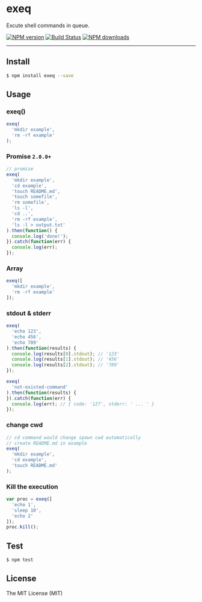 # exeq

Excute shell commands in queue.

[![NPM version](https://img.shields.io/npm/v/exeq.svg?style=flat)](https://npmjs.org/package/exeq)
[![Build Status](https://img.shields.io/travis/afc163/exeq.svg?style=flat)](https://travis-ci.org/afc163/exeq)
[![NPM downloads](http://img.shields.io/npm/dm/exeq.svg?style=flat)](https://npmjs.org/package/afc163/exeq)

---

## Install

```bash
$ npm install exeq --save
```

## Usage

### exeq()

```js
exeq(
  'mkdir example',
  'rm -rf example'
);
```

### Promise `2.0.0+`

```js
// promise
exeq(
  'mkdir example',
  'cd example',
  'touch README.md',
  'touch somefile',
  'rm somefile',
  'ls -l',
  'cd ..',
  'rm -rf example',
  'ls -l > output.txt'
).then(function() {
  console.log('done!');
}).catch(function(err) {
  console.log(err);
});
```

### Array

```js
exeq([
  'mkdir example',
  'rm -rf example'
]);
```

### stdout & stderr

```js
exeq(
  'echo 123',
  'echo 456',
  'echo 789'
).then(function(results) {
  console.log(results[0].stdout); // '123'
  console.log(results[1].stdout); // '456'
  console.log(results[2].stdout); // '789'
});
```

```js
exeq(
  'not-existed-command'
).then(function(results) {
}).catch(function(err) {
  console.log(err); // { code: '127', stderr: ' ... ' }
});
```

### change cwd

```js
// cd command would change spawn cwd automatically
// create README.md in example
exeq(
  'mkdir example',
  'cd example',
  'touch README.md'
);
```

### Kill the execution

```js
var proc = exeq([
  'echo 1',
  'sleep 10',
  'echo 2'
]);
proc.kill();
```

## Test

```bash
$ npm test
```

## License

The MIT License (MIT)
